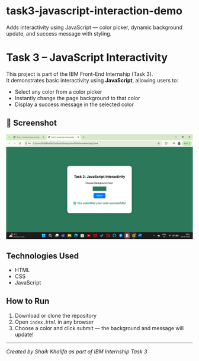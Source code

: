 # task3-javascript-interaction-demo
Adds interactivity using JavaScript — color picker, dynamic background update, and success message with styling.
# Task 3 – JavaScript Interactivity 

This project is part of the IBM Front-End Internship (Task 3).  
It demonstrates basic interactivity using **JavaScript**, allowing users to:

-  Select any color from a color picker
-  Instantly change the page background to that color
- Display a success message in the selected color

## 📸 Screenshot

![Task 3 screenshot](screenshot1.png)

##  Technologies Used
- HTML
- CSS
- JavaScript

##  How to Run
1. Download or clone the repository
2. Open `index.html` in any browser
3. Choose a color and click submit — the background and message will update!

---

*Created by Shaik Khalifa as part of IBM Internship Task 3*

